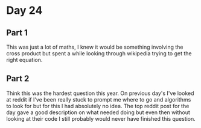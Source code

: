 # Day 24
## Part 1
This was just a lot of maths, I knew it would be something involving the cross product but spent a while looking through
wikipedia trying to get the right equation. 

## Part 2
Think this was the hardest question this year. On previous day's I've looked at reddit if I've been really stuck to 
prompt me where to go and algorithms to look for but for this I had absolutely no idea. The top reddit post for the day
gave a good description on what needed doing but even then without looking at their code I still probably would never 
have finished this question.

